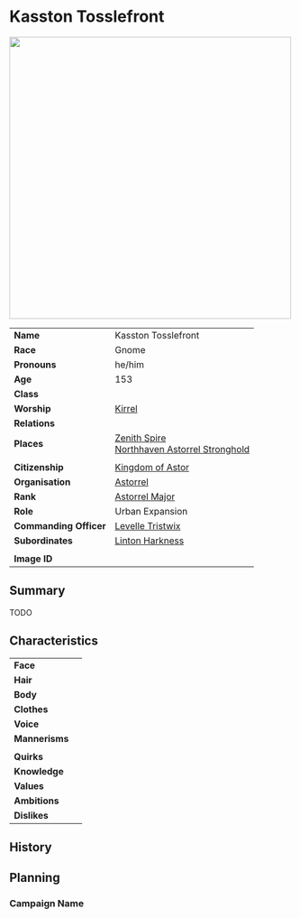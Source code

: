 # Kasston Tosslefront

<img src="https://raw.githubusercontent.com/jesskelsall/astarus-images/main/people/portraits/imageid.png" height="500" />

|||
| --- | --- |
| **Name** | Kasston Tosslefront | character.3
| **Race** | Gnome |
| **Pronouns** | he/him |
| **Age** | 153 |
| **Class** | |
| **Worship** | [Kirrel](../gods/deities/kirrel.md) |
| **Relations** | |
| **Places** | [Zenith Spire](../places/buildings/zenith-spire.md)<br />[Northhaven Astorrel Stronghold](../places/strongholds/northhaven-astorrel-stronghold.md) |
|||
| **Citizenship** | [Kingdom of Astor](../civilisations/kingdom-of-astor/kingdom-of-astor.md) |
| **Organisation** | [Astorrel](../organisations/astorrel/astorrel.md) |
| **Rank** | [Astorrel Major](../organisations/astorrel/ranks/astorrel-major.md) |
| **Role** | Urban Expansion |
| **Commanding Officer** | [Levelle Tristwix](levelle-tristwix.md) |
| **Subordinates** | [Linton Harkness](linton-harkness.md) |
|||
| **Image ID** | |

## Summary

TODO

## Characteristics

| | |
| --- | --- |
| **Face** | | characteristics.2
| **Hair** | |
| **Body** | |
| **Clothes** | |
| **Voice** | |
| **Mannerisms** | |
| | |
| **Quirks** | |
| **Knowledge** | |
| **Values** | |
| **Ambitions** | |
| **Dislikes** | |

## History

## Planning

### Campaign Name
